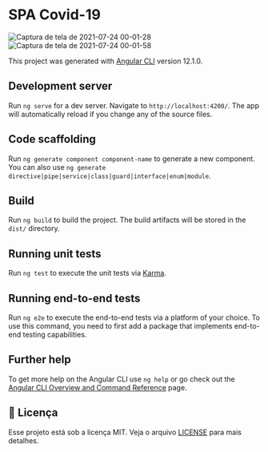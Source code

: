 # SPA Covid-19

![Captura de tela de 2021-07-24 00-01-28](https://user-images.githubusercontent.com/61557867/126855668-5c95f04a-ede0-4be6-ba88-e98c59c30c32.png)
![Captura de tela de 2021-07-24 00-01-58](https://user-images.githubusercontent.com/61557867/126855669-2d5c7de3-6e4a-4206-939b-35232fb277ba.png)

This project was generated with [Angular CLI](https://github.com/angular/angular-cli) version 12.1.0.

## Development server

Run `ng serve` for a dev server. Navigate to `http://localhost:4200/`. The app will automatically reload if you change any of the source files.

## Code scaffolding

Run `ng generate component component-name` to generate a new component. You can also use `ng generate directive|pipe|service|class|guard|interface|enum|module`.

## Build

Run `ng build` to build the project. The build artifacts will be stored in the `dist/` directory.

## Running unit tests

Run `ng test` to execute the unit tests via [Karma](https://karma-runner.github.io).

## Running end-to-end tests

Run `ng e2e` to execute the end-to-end tests via a platform of your choice. To use this command, you need to first add a package that implements end-to-end testing capabilities.

## Further help

To get more help on the Angular CLI use `ng help` or go check out the [Angular CLI Overview and Command Reference](https://angular.io/cli) page.

## :memo: Licença

Esse projeto está sob a licença MIT. Veja o arquivo [LICENSE](https://github.com/ramosbrp/SPA-Covid-19/blob/master/LICENSE) para mais detalhes.
